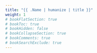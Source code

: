 ```yaml
---
title: "{{ .Name | humanize | title }}"
weight: 1
# bookFlatSection: true
# bookToc: true
# bookHidden: false
# bookCollapseSection: true
# bookComments: true
# bookSearchExclude: true
---
```

